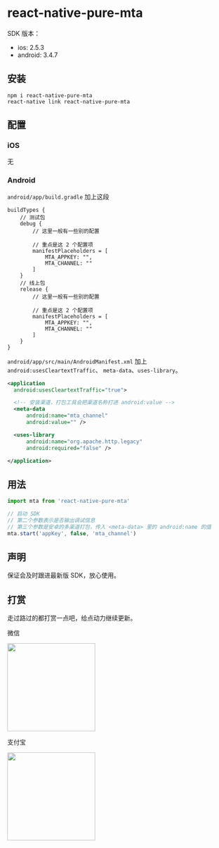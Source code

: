 # react-native-pure-mta

SDK 版本：

* ios: 2.5.3
* android: 3.4.7

## 安装

```
npm i react-native-pure-mta
react-native link react-native-pure-mta
```

## 配置

### iOS

无

### Android

`android/app/build.gradle` 加上这段

```
buildTypes {
    // 测试包
    debug {
        // 这里一般有一些别的配置

        // 重点是这 2 个配置项
        manifestPlaceholders = [
            MTA_APPKEY: "",
            MTA_CHANNEL: ""
        ]
    }
    // 线上包
    release {
        // 这里一般有一些别的配置

        // 重点是这 2 个配置项
        manifestPlaceholders = [
            MTA_APPKEY: "",
            MTA_CHANNEL: ""
        ]
    }
}
```

`android/app/src/main/AndroidManifest.xml` 加上 `android:usesCleartextTraffic`、 `meta-data`、`uses-library`。

```xml
<application
  android:usesCleartextTraffic="true">

  <!-- 安装渠道，打包工具会把渠道名称打进 android:value -->
  <meta-data
      android:name="mta_channel"
      android:value="" />

  <uses-library
      android:name="org.apache.http.legacy"
      android:required="false" />

</application>
```

## 用法

```js
import mta from 'react-native-pure-mta'

// 启动 SDK
// 第二个参数表示是否输出调试信息
// 第三个参数是安卓的多渠道打包，传入 <meta-data> 里的 android:name 的值
mta.start('appKey', false, 'mta_channel')
```

## 声明

保证会及时跟进最新版 SDK，放心使用。

## 打赏

走过路过的都打赏一点吧，给点动力继续更新。

微信

<img src="https://user-images.githubusercontent.com/2732303/44254903-ce6d3f80-a236-11e8-86dd-f6b27a7f94df.png" width="200">

支付宝

<img src="https://user-images.githubusercontent.com/2732303/44254929-e5139680-a236-11e8-95e2-f5a864246f83.png" width="200">